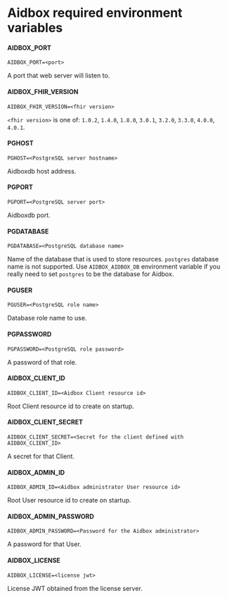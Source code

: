 # Aidbox required environment variables

#### AIDBOX\_PORT

```
AIDBOX_PORT=<port>
```

A port that web server will listen to.

#### AIDBOX\_FHIR\_VERSION

```
AIDBOX_FHIR_VERSION=<fhir version>
```

`<fhir version>` is one of: `1.0.2`, `1.4.0`, `1.8.0`, `3.0.1`, `3.2.0`, `3.3.0`, `4.0.0`, `4.0.1`.

#### PGHOST

```
PGHOST=<PostgreSQL server hostname>
```

Aidboxdb host address.

#### PGPORT

```
PGPORT=<PostgreSQL server port>
```

Aidboxdb port.

#### PGDATABASE

```
PGDATABASE=<PostgreSQL database name>
```

Name of the database that is used to store resources. `postgres` database name is not supported. Use `AIDBOX_AIDBOX_DB` environment variable if you really need to set `postgres` to be the database for Aidbox.

#### PGUSER

```
PGUSER=<PostgreSQL role name>
```

Database role name to use.

#### PGPASSWORD

```
PGPASSWORD=<PostgreSQL role password>
```

A password of that role.

#### AIDBOX\_CLIENT\_ID

```
AIDBOX_CLIENT_ID=<Aidbox Client resource id>
```

Root Client resource id to create on startup.

#### AIDBOX\_CLIENT\_SECRET

```
AIDBOX_CLIENT_SECRET=<Secret for the client defined with AIDBOX_CLIENT_ID>
```

A secret for that Client.

#### AIDBOX\_ADMIN\_ID

```
AIDBOX_ADMIN_ID=<Aidbox administrator User resource id>
```

Root User resource id to create on startup.

#### AIDBOX\_ADMIN\_PASSWORD

```
AIDBOX_ADMIN_PASSWORD=<Password for the Aidbox administrator>
```

A password for that User.

#### AIDBOX\_LICENSE

```
AIDBOX_LICENSE=<license jwt>
```

License JWT obtained from the license server.

